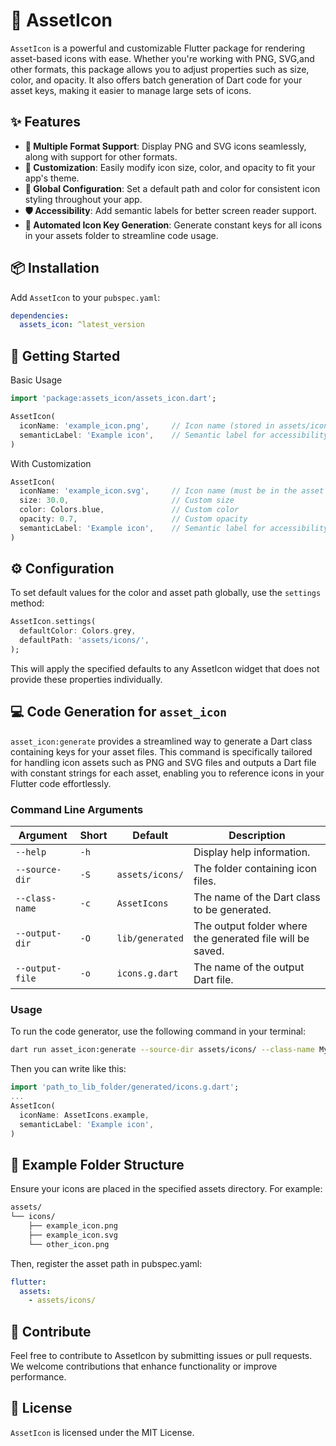 # 🚀 AssetIcon

`AssetIcon` is a powerful and customizable Flutter package for rendering asset-based icons with ease. Whether you're working with PNG, SVG,and other formats, this package allows you to adjust properties such as size, color, and opacity. It also offers batch generation of Dart code for your asset keys, making it easier to manage large sets of icons.

## ✨ Features

- **📁 Multiple Format Support**: Display PNG and SVG icons seamlessly, along with support for other formats.
- **🎨 Customization**: Easily modify icon size, color, and opacity to fit your app's theme.
- **🔧 Global Configuration**: Set a default path and color for consistent icon styling throughout your app.
- **🛡️ Accessibility**: Add semantic labels for better screen reader support.
- **🚀 Automated Icon Key Generation**: Generate constant keys for all icons in your assets folder to streamline code usage.

## 📦 Installation

Add `AssetIcon` to your `pubspec.yaml`:

```yaml
dependencies:
  assets_icon: ^latest_version
```

## 🚀 Getting Started
Basic Usage
```dart
import 'package:assets_icon/assets_icon.dart';

AssetIcon(
  iconName: 'example_icon.png',     // Icon name (stored in assets/icons/)
  semanticLabel: 'Example icon',    // Semantic label for accessibility
)
```
With Customization
```dart
AssetIcon(
  iconName: 'example_icon.svg',     // Icon name (must be in the asset folder)
  size: 30.0,                       // Custom size
  color: Colors.blue,               // Custom color
  opacity: 0.7,                     // Custom opacity
  semanticLabel: 'Example icon',    // Semantic label for accessibility
)
```

## ⚙️ Configuration
To set default values for the color and asset path globally, use the `settings` method:
```dart
AssetIcon.settings(
  defaultColor: Colors.grey,
  defaultPath: 'assets/icons/',
);
```
This will apply the specified defaults to any AssetIcon widget that does not provide these properties individually.

## 💻 Code Generation for `asset_icon`

`asset_icon:generate` provides a streamlined way to generate a Dart class containing keys for your asset files. This command is specifically tailored for handling icon assets such as PNG and SVG files and outputs a Dart file with constant strings for each asset, enabling you to reference icons in your Flutter code effortlessly.

### Command Line Arguments

| Argument                     | Short | Default             | Description                                                                            |
|------------------------------|-------|---------------------|----------------------------------------------------------------------------------------|
| `--help`                     | `-h`  |                     | Display help information.                                                              |
| `--source-dir`               | `-S`  | `assets/icons/`     | The folder containing icon files.                                                      |
| `--class-name`               | `-c`  | `AssetIcons`        | The name of the Dart class to be generated.                                            |
| `--output-dir`               | `-O`  | `lib/generated`     | The output folder where the generated file will be saved.                              |
| `--output-file`              | `-o`  | `icons.g.dart`      | The name of the output Dart file.                                                      |

### Usage

To run the code generator, use the following command in your terminal:

```bash
dart run asset_icon:generate --source-dir assets/icons/ --class-name MyAssetIcons --output-dir lib/generated --output-file my_icons.g.dart
```

Then you can write like this:
```dart
import 'path_to_lib_folder/generated/icons.g.dart';
...
AssetIcon(
  iconName: AssetIcons.example,
  semanticLabel: 'Example icon',
)
```

## 📁 Example Folder Structure
Ensure your icons are placed in the specified assets directory. For example:
```md
assets/
└── icons/
    ├── example_icon.png
    ├── example_icon.svg
    └── other_icon.png
```
Then, register the asset path in pubspec.yaml:
```yaml
flutter:
  assets:
    - assets/icons/
```

## 🤝 Contribute
Feel free to contribute to AssetIcon by submitting issues or pull requests. We welcome contributions that enhance functionality or improve performance.

## 📜 License
`AssetIcon` is licensed under the MIT License.

<!-- TODO add the shape of icons and it should be one color and can be with opacity give example with images and how the shape become  -->